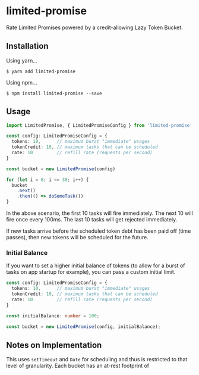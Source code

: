 # limited-promise
Rate Limited Promises powered by a credit-allowing Lazy Token Bucket.

## Installation

Using yarn...
```
$ yarn add limited-promise
```

Using npm...
```
$ npm install limited-promise --save
```

## Usage

```typescript
import LimitedPromise, { LimitedPromiseConfig } from 'limited-promise'

const config: LimitedPromiseConfig = {
  tokens: 10,      // maximum burst "immediate" usages
  tokenCredit: 10, // maximum tasks that can be scheduled
  rate: 10         // refill rate (requests per second)
}

const bucket = new LimitedPromise(config)

for (let i = 0; i <= 30; i++) {
  bucket
    .next()
    .then(() => doSomeTask())
}
```

In the above scenario, the first 10 tasks will fire immediately. The next
10 will fire once every 100ms. The last 10 tasks will get rejected immediately.

If new tasks arrive before the scheduled token debt has been paid off (time passes),
then new tokens will be scheduled for the future.

### Initial Balance

If you want to set a higher initial balance of tokens (to allow for a burst of tasks on
app startup for example), you can pass a custom initial limit.

```typescript
const config: LimitedPromiseConfig = {
  tokens: 10,      // maximum burst "immediate" usages
  tokenCredit: 10, // maximum tasks that can be scheduled
  rate: 10         // refill rate (requests per second)
}

const initialBalance: number = 100;

const bucket = new LimitedPromise(config, initialBalance);
```

## Notes on Implementation

This uses `setTimeout` and `Date` for scheduling and thus is restricted to that level
of granularity. Each bucket has an at-rest footprint of 


